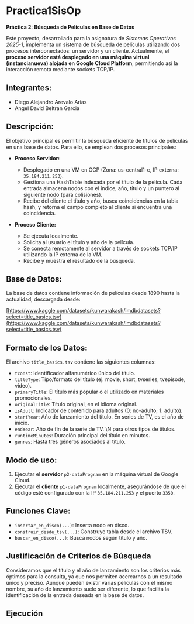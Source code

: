 # Practica1SisOp

**Práctica 2: Búsqueda de Películas en Base de Datos**

Este proyecto, desarrollado para la asignatura de *Sistemas Operativos 2025-1*, implementa un sistema de búsqueda de películas utilizando dos procesos interconectados: un servidor y un cliente. Actualmente, el **proceso servidor está desplegado en una máquina virtual (instancianueva) alojada en Google Cloud Platform**, permitiendo así la interacción remota mediante sockets TCP/IP.

## Integrantes:
- Diego Alejandro Arevalo Arias
- Angel David Beltran Garcia

## Descripción:

El objetivo principal es permitir la búsqueda eficiente de títulos de películas en una base de datos. Para ello, se emplean dos procesos principales:

- **Proceso Servidor:**
   - Desplegado en una VM en GCP (Zona: us-central1-c, IP externa: `35.184.211.253`).
   - Gestiona una HashTable indexada por el título de la película. Cada entrada almacena nodos con el índice, año, título y un puntero al siguiente nodo (para colisiones).
   - Recibe del cliente el título y año, busca coincidencias en la tabla hash, y retorna el campo completo al cliente si encuentra una coincidencia.

- **Proceso Cliente:**
   - Se ejecuta localmente.
   - Solicita al usuario el título y año de la película.
   - Se conecta remotamente al servidor a través de sockets TCP/IP utilizando la IP externa de la VM.
   - Recibe y muestra el resultado de la búsqueda.

## Base de Datos:

La base de datos contiene información de películas desde 1890 hasta la actualidad, descargada desde:

[https://www.kaggle.com/datasets/kunwarakash/imdbdatasets?select=title_basics.tsv](https://www.kaggle.com/datasets/kunwarakash/imdbdatasets?select=title_basics.tsv)

## Formato de los Datos: 

El archivo `title_basics.tsv` contiene las siguientes columnas:
- `tconst`: Identificador alfanumérico único del título.
- `titleType`: Tipo/formato del título (ej. movie, short, tvseries, tvepisode, video).
- `primaryTitle`: El título más popular o el utilizado en materiales promocionales.
- `originalTitle`: Título original, en el idioma original.
- `isAdult`: Indicador de contenido para adultos (0: no-adulto; 1: adulto).
- `startYear`: Año de lanzamiento del título. En series de TV, es el año de inicio.
- `endYear`: Año de fin de la serie de TV. \N para otros tipos de títulos.
- `runtimeMinutes`: Duración principal del título en minutos.
- `genres`: Hasta tres géneros asociados al título.

## Modo de uso:

1. Ejecutar el **servidor** `p2-dataProgram` en la máquina virtual de Google Cloud.
2. Ejecutar el **cliente** `p1-dataProgram` localmente, asegurándose de que el código esté configurado con la IP `35.184.211.253` y el puerto `3350`.

## Funciones Clave:

- `insertar_en_disco(...)`: Inserta nodo en disco.
- `construir_desde_tsv(...)`: Construye tabla desde el archivo TSV.
- `buscar_en_disco(...)`: Busca nodos según título y año.

## Justificación de Criterios de Búsqueda

Consideramos que el título y el año de lanzamiento son los criterios más óptimos para la consulta, ya que nos permiten acercarnos a un resultado único y preciso. Aunque pueden existir varias películas con el mismo nombre, su año de lanzamiento suele ser diferente, lo que facilita la identificación de la entrada deseada en la base de datos.
## Ejecución
